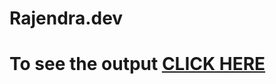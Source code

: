 # Rajendra.dev

# To see the output [CLICK HERE](  https://rajendrakumarmohapatra.github.io/Rajendra.dev/ )
